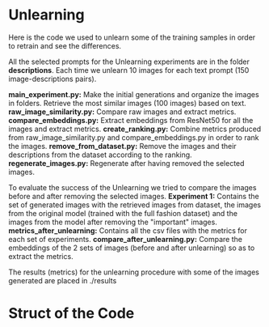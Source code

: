 # Unlearning
Here is the code we used to unlearn some of the training samples in order to retrain and see the differences.

All the selected prompts for the Unlearning experiments are in the folder **descriptions**. Each time we unlearn 10 images for each text prompt (150 image-descriptions pairs).

**main_experiment.py:** Make the initial generations and organize the images in folders. Retrieve the most similar images (100 images) based on text.
**raw_image_similarity.py:** Compare raw images and extract metrics.
**compare_embeddings.py:** Extract embeddings from ResNet50 for all the images and extract metrics.
**create_ranking.py:** Combine metrics produced from raw_image_similarity.py and compare_embeddings.py in order to rank the images.
**remove_from_dataset.py:** Remove the images and their descriptions from the dataset according to the ranking.
**regenerate_images.py:** Regenerate after having removed the selected images.

To evaluate the success of the Unlearning we tried to compare the images before and after removing the selected images.
**Experiment 1:** Contains the set of generated images with the retrieved images from dataset, the images from the original model (trained with the full fashion dataset) and the images from the model after removing the "important" images.
**metrics_after_unlearning:** Contains all the csv files with the metrics for each set of experiments.
**compare_after_unlearning.py:** Compare the embeddings of the 2 sets of images (before and after unlearning) so as to extract the metrics.
 
 The results (metrics) for the unlearning procedure with some of the images generated are placed in ./results
 
# Struct of the Code


<!DOCTYPE html>
<html lang="en">
<head>
    <meta charset="UTF-8">
    <meta name="viewport" content="width=device-width, initial-scale=1.0">
    <title>Folder Structure</title>
    <style>
        /* Styles for folder icons */
        .folder-icon {
            color: #007bff; /* Blue color for folder icons */
            font-size: 24px; /* Adjust size as needed */
            margin-right: 8px; /* Add space between icon and text */
        }

        /* Styles for file icons */
        .file-icon {
            color: #28a745; /* Green color for file icons */
            font-size: 20px; /* Adjust size as needed */
            margin-right: 8px; /* Add space between icon and text */
        }

        /* Styles for folder names */
        .folder-name {
            font-weight: bold; /* Make folder names bold */
        }

        /* Styles for file names */
        .file-name {
            /* No specific styles for file names */
        }

        /* Styles for comments */
        .file-comment {
            font-style: italic; /* Make comments italic */
            color: #6c757d; /* Gray color for comments */
        }
    </style>
</head>
<body>
    <ul>
        <li>
            <span class="folder-icon">&#128193;</span>
            <span class="folder-name">Unlearning</span>
            <ul>
                <li>
                    <span class="file-icon">&#128196;</span>
                    <span class="file-name">main_experiment.py</span>
                </li>
                <li>
                    <span class="file-icon">&#128196;</span>
                    <span class="file-name">raw_image_similarity.py</span>
                </li>
                <li>
                    <span class="file-icon">&#128196;</span>
                    <span class="file-name">compare_embeddings.py</span>
                </li>
                <li>
                    <span class="file-icon">&#128196;</span>
                    <span class="file-name">create_ranking.py</span>
                </li>
                <li>
                    <span class="file-icon">&#128196;</span>
                    <span class="file-name">remove_from_dataset.py</span>
                </li>
                <li>
                    <span class="file-icon">&#128196;</span>
                    <span class="file-name">regenerate_images.py</span>
                </li>
                <li>
                    <span class="file-icon">&#128196;</span>
                    <span class="file-name">script1.sh</span>
                </li>
                  <li>
                    <span class="folder-icon">&#128193;</span>
                    <span class="file-name">descriptions</span>
                </li>
                <li>
                    <span class="folder-icon">&#128193;</span>
                    <span class="file-name">results</span>
                </li>
                 <li>
                    <span class="folder-icon">&#128193;</span>
                    <span class="file-name">metrics from unlearning</span>
                </li>
                 <li>
                    <span class="folder-icon">&#128193;</span>
                    <span class="file-name">Experiment 1</span>
                </li>
            </ul>
        </li>
    </ul>
</body>
</html>

